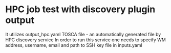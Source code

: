 # HPC job test with discovery plugin output

It utilizes output_hpc.yaml TOSCA file - an automatically generated file by HPC discovery service
In order to run this service one needs to specify WM address, username, email and path to SSH key file in inputs.yaml
